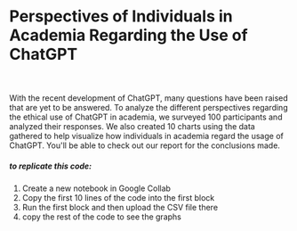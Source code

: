 #  Perspectives of Individuals in Academia Regarding the Use of ChatGPT
<br />
<br />
With the recent development of ChatGPT, many questions have been raised that are yet to be answered. To analyze the different perspectives regarding the ethical use of ChatGPT in academia, we surveyed 100 participants and analyzed their responses. We also created 10 charts using the data gathered to help visualize how individuals in academia regard the usage of ChatGPT. You'll be able to check out our report for the conclusions made.

##### to replicate this code: 

1. Create a new notebook in Google Collab <br />
2. Copy the first 10 lines of the code into the first block <br />
3. Run the first block and then upload the CSV file there <br />
4. copy the rest of the code to see the graphs 
